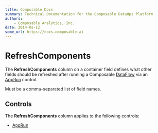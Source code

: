 ```yaml
---
title: Composable Docs
summary: Technical Documentation for the Composable DataOps Platform
authors:
    - Composable Analytics, Inc.
date: 2014-08-12
some_url: https://docs.composable.ai
---
```


# RefreshComponents

The **RefreshComponents** column on a container field defines what other fields should be refreshed after running a Composable [DataFlow](../../03.DataFlows/01.Overview.md) via an [AppRun](../05.Control-Details/AppRun.md) control.

Must be a comma-separated list of field names.

## Controls

The **RefreshComponents** column applies to the following controls:

- [AppRun](../05.Control-Details/AppRun.md)
